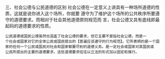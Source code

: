 
三、社会公德与公民道德的区别
    社会公德在一定意义上讲具有一种场所道德的性质，这就是说你进入这个场所，你就要
    遵守为了维护这个场所的公共秩序所要遵守的道德要求。而相对于社会其他道德原则规范而
    言，社会公德又具有底线即最起码的道德要求的性质。

    公民道德或国民公德虽然也涵盖了社会公德的要求，但它主要不是指社会公德，而是一
    个社会或国家对它的全体公民或国民提出的【普遍应该遵守的行为规范】。它所表明的是一个国
    家的任何一个公民或国民对社会和国家都要尽到的道德义务。是一定社会或国家对其国民或
    公民所提出的主要的道德要求，这些道德要求往往以立法的形式加以固定和推行。
 